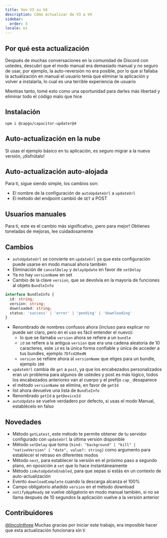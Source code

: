```yaml
---
title: Von V3 zu V4
description: Cómo actualizar de V3 a V4
sidebar:
  order: 3
locale: es
---
```


## Por qué esta actualización

Después de muchas conversaciones en la comunidad de Discord con ustedes, descubrí que el modo manual era demasiado manual y no seguro de usar, por ejemplo, la auto-reversión no era posible, por lo que si fallaba la actualización en manual el usuario tenía que eliminar la aplicación y volver a instalarla, lo cual es una terrible experiencia de usuario

Mientras tanto, tomé esto como una oportunidad para darles más libertad y eliminar todo el código malo que hice

## Instalación

`npm i @capgo/capacitor-updater@4`

## Auto-actualización en la nube

Si usas el ejemplo básico en tu aplicación, es seguro migrar a la nueva versión, ¡disfrútalo!

## Auto-actualización auto-alojada

Para ti, sigue siendo simple, los cambios son:

* El nombre de la configuración de `autoUpdateUrl` a `updateUrl`
* El método del endpoint cambió de `GET` a POST

## Usuarios manuales

Para ti, este es el cambio más significativo, ¡pero para mejor! Obtienes toneladas de mejoras, lee cuidadosamente

## Cambios

* `autoUpdateUrl` se convierte en `updateUrl` ya que esta configuración puede usarse en modo manual ahora también
* Eliminación de `cancelDelay` y `delayUpdate` en favor de `setDelay`
* Ya no hay `versionName` en set
* Cambio de la clave `version`, que se devolvía en la mayoría de funciones al objeto `BundleInfo`

```typescript
interface BundleInfo {
  id: string;
  version: string;
  downloaded: string;
  status: 'success' | 'error' | 'pending' | 'downloading'
}
```

* Renombrado de nombres confusos ahora (incluso para explicar no puede ser claro, pero en el uso es fácil entender el nuevo):
  * lo que se llamaba `version` ahora se refiere a un `bundle`
  * `id` se refiere a la antigua `version` que era una cadena aleatoria de 10 caracteres, este `id` es la única forma confiable y única de acceder a tus bundles, ejemplo `7Dfcd2RedN`
  * `version` se refiere ahora al `versionName` que eliges para un bundle, ejemplo `100`
* `updateUrl` cambia de `get` a `post`, ya que los encabezados personalizados eran un problema para algunos de ustedes y post es más lógico, todos los encabezados anteriores van al cuerpo y el prefijo `cap_` desaparece
* el método `versionName` se elimina, en favor de `getId`
* list ahora devuelve una lista de `BundleInfo`
* Renombrado `getId` a `getDeviceId`
* `autoUpdate` se vuelve verdadero por defecto, si usas el modo Manual, establécelo en falso

## Novedades

* Método `getLatest`, este método te permite obtener de tu servidor configurado con `updateUrl` la última versión disponible
* Método `setDelay` que toma `{kind: "background" | "kill" | "nativeVersion" | "date", value?: string}` como argumento para establecer el retraso en diferentes modos
* Método `next`, para establecer la versión en el próximo paso a segundo plano, en oposición a `set` que lo hace instantáneamente
* Método `isAutoUpdateEnabled`, para que sepas si estás en un contexto de auto-actualización
* Evento `downloadComplete` cuando la descarga alcanza el 100%
* Campo obligatorio añadido `version` en el método download
* `notifyAppReady` se vuelve obligatorio en modo manual también, si no se llama después de 10 segundos la aplicación vuelve a la versión anterior

## Contribuidores

[@lincolnthree](https://github.com/lincolnthree/) Muchas gracias por iniciar este trabajo, era imposible hacer que esta actualización funcionara sin ti
